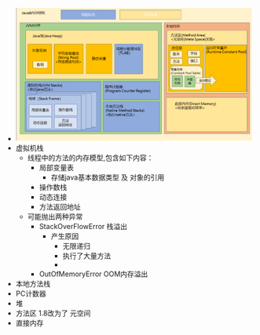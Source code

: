 - ![image.png](../assets/image_1673252384599_0.png)
- 虚拟机栈
	- 线程中的方法的内存模型,包含如下内容：
		- 局部变量表
			- 存储java基本数据类型 及 对象的引用
		- 操作数栈
		- 动态连接
		- 方法返回地址
	- 可能抛出两种异常
		- StackOverFlowError 栈溢出
			- 产生原因
				- 无限递归
				- 执行了大量方法
				-
		- OutOfMemoryError OOM内存溢出
- 本地方法栈
- PC计数器
- 堆
- 方法区 1.8改为了 元空间
- 直接内存